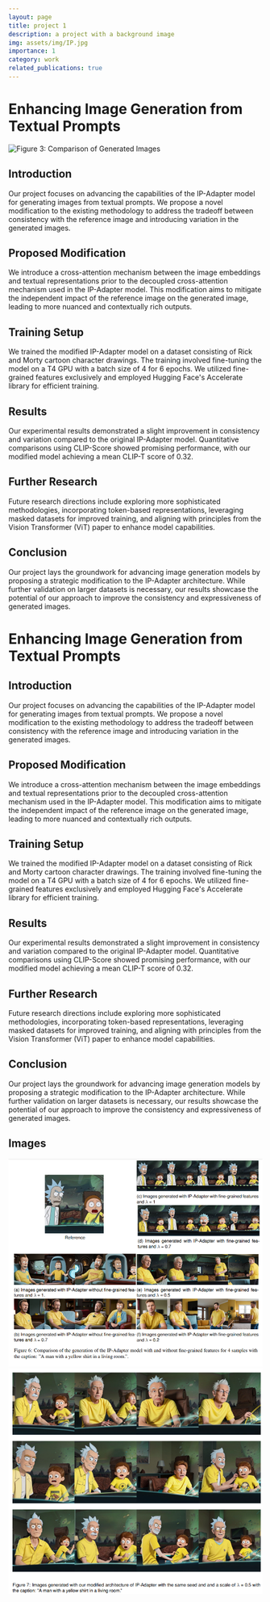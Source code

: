 ```yaml
---
layout: page
title: project 1
description: a project with a background image
img: assets/img/IP.jpg
importance: 1
category: work
related_publications: true
---
```


# Enhancing Image Generation from Textual Prompts

![Figure 3: Comparison of Generated Images](assets/img/IP.jng)


## Introduction
Our project focuses on advancing the capabilities of the IP-Adapter model for generating images from textual prompts. We propose a novel modification to the existing methodology to address the tradeoff between consistency with the reference image and introducing variation in the generated images.

## Proposed Modification
We introduce a cross-attention mechanism between the image embeddings and textual representations prior to the decoupled cross-attention mechanism used in the IP-Adapter model. This modification aims to mitigate the independent impact of the reference image on the generated image, leading to more nuanced and contextually rich outputs.

## Training Setup
We trained the modified IP-Adapter model on a dataset consisting of Rick and Morty cartoon character drawings. The training involved fine-tuning the model on a T4 GPU with a batch size of 4 for 6 epochs. We utilized fine-grained features exclusively and employed Hugging Face's Accelerate library for efficient training.

## Results
Our experimental results demonstrated a slight improvement in consistency and variation compared to the original IP-Adapter model. Quantitative comparisons using CLIP-Score showed promising performance, with our modified model achieving a mean CLIP-T score of 0.32.

## Further Research
Future research directions include exploring more sophisticated methodologies, incorporating token-based representations, leveraging masked datasets for improved training, and aligning with principles from the Vision Transformer (ViT) paper to enhance model capabilities.

## Conclusion
Our project lays the groundwork for advancing image generation models by proposing a strategic modification to the IP-Adapter architecture. While further validation on larger datasets is necessary, our results showcase the potential of our approach to improve the consistency and expressiveness of generated images.

# Enhancing Image Generation from Textual Prompts

## Introduction
Our project focuses on advancing the capabilities of the IP-Adapter model for generating images from textual prompts. We propose a novel modification to the existing methodology to address the tradeoff between consistency with the reference image and introducing variation in the generated images.

## Proposed Modification
We introduce a cross-attention mechanism between the image embeddings and textual representations prior to the decoupled cross-attention mechanism used in the IP-Adapter model. This modification aims to mitigate the independent impact of the reference image on the generated image, leading to more nuanced and contextually rich outputs.

## Training Setup
We trained the modified IP-Adapter model on a dataset consisting of Rick and Morty cartoon character drawings. The training involved fine-tuning the model on a T4 GPU with a batch size of 4 for 6 epochs. We utilized fine-grained features exclusively and employed Hugging Face's Accelerate library for efficient training.

## Results
Our experimental results demonstrated a slight improvement in consistency and variation compared to the original IP-Adapter model. Quantitative comparisons using CLIP-Score showed promising performance, with our modified model achieving a mean CLIP-T score of 0.32.

## Further Research
Future research directions include exploring more sophisticated methodologies, incorporating token-based representations, leveraging masked datasets for improved training, and aligning with principles from the Vision Transformer (ViT) paper to enhance model capabilities.

## Conclusion
Our project lays the groundwork for advancing image generation models by proposing a strategic modification to the IP-Adapter architecture. While further validation on larger datasets is necessary, our results showcase the potential of our approach to improve the consistency and expressiveness of generated images.

## Images
![Figure 1: Sample Generated Images](assets/img/Image1.png)
![Figure 2: Comparison of Generated Images](assets/img/Image2.png)


